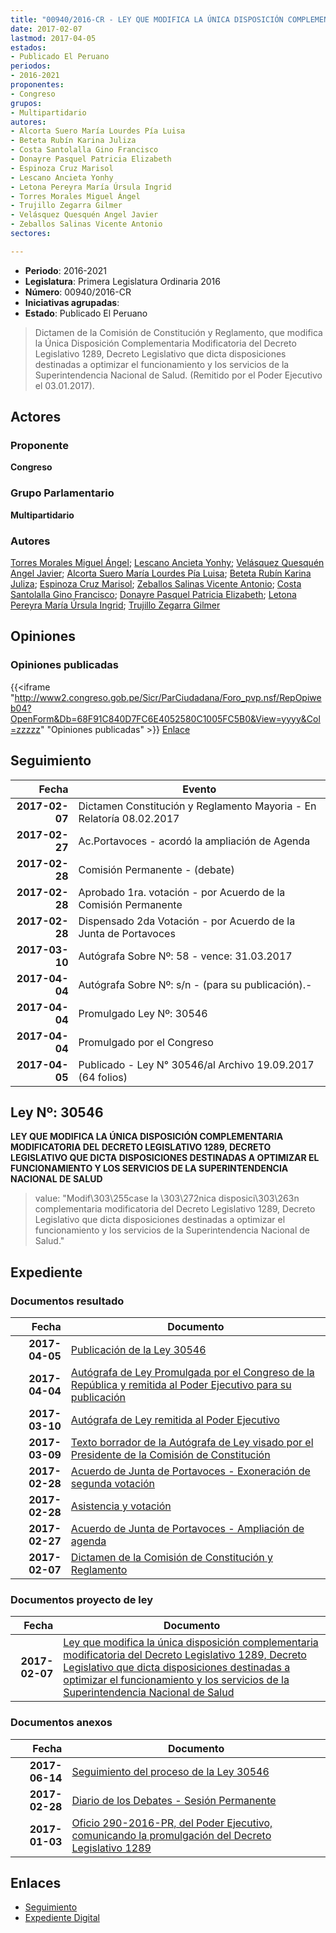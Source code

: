 ```yaml
---
title: "00940/2016-CR - LEY QUE MODIFICA LA ÚNICA DISPOSICIÓN COMPLEMENTARIA MODIFICATORIA DEL DECRETO LEGISLATIVO 1289, DECRETO LEGISLATIVO QUE DICTA DISPOSICIONES DESTINADAS A OPTIMIZAR EL FUNCIONAMIENTO Y LOS SERVICIOS DE LA SUPERINTENDENCIA NACIONAL DE SALUD"
date: 2017-02-07
lastmod: 2017-04-05
estados:
- Publicado El Peruano
periodos:
- 2016-2021
proponentes:
- Congreso
grupos:
- Multipartidario
autores:
- Alcorta Suero María Lourdes Pía Luisa
- Beteta Rubín Karina Juliza
- Costa Santolalla Gino Francisco
- Donayre Pasquel Patricia Elizabeth
- Espinoza Cruz Marisol
- Lescano Ancieta Yonhy
- Letona Pereyra María Úrsula Ingrid
- Torres Morales Miguel Ángel
- Trujillo Zegarra Gilmer
- Velásquez Quesquén Angel Javier
- Zeballos Salinas Vicente Antonio
sectores:

---
```

- **Periodo**: 2016-2021
- **Legislatura**: Primera Legislatura Ordinaria 2016
- **Número**: 00940/2016-CR
- **Iniciativas agrupadas**: 
- **Estado**: Publicado El Peruano

> Dictamen de la Comisión de Constitución y Reglamento, que modifica la Única Disposición Complementaria Modificatoria del Decreto Legislativo 1289, Decreto Legislativo que dicta disposiciones destinadas a optimizar el funcionamiento y los servicios de la Superintendencia Nacional de Salud. (Remitido por el Poder Ejecutivo el 03.01.2017).


## Actores

### Proponente

**Congreso**

### Grupo Parlamentario

**Multipartidario**

### Autores

[Torres Morales Miguel Ángel](mailto:mailto:mtorresm@congreso.gob.pe); [Lescano Ancieta Yonhy](mailto:mailto:ylescano@congreso.gob.pe); [Velásquez Quesquén Angel Javier](mailto:mailto:jvelasquezq@congreso.gob.pe); [Alcorta Suero María Lourdes Pía Luisa](mailto:mailto:lalcorta@congreso.gob.pe); [Beteta Rubín Karina Juliza](mailto:mailto:kbeteta@congreso.gob.pe); [Espinoza Cruz Marisol](mailto:mailto:mespinozac@congreso.gob.pe); [Zeballos Salinas Vicente Antonio](mailto:mailto:vzeballos@congreso.gob.pe); [Costa Santolalla Gino Francisco](mailto:mailto:gcosta@congreso.gob.pe); [Donayre Pasquel Patricia Elizabeth](mailto:mailto:pdonayre@congreso.gob.pe); [Letona Pereyra María Úrsula Ingrid](mailto:mailto:mletona@congreso.gob.pe); [Trujillo Zegarra Gilmer](mailto:mailto:gtrujilloz@congreso.gob.pe)

## Opiniones

### Opiniones publicadas

{{<iframe "http://www2.congreso.gob.pe/Sicr/ParCiudadana/Foro_pvp.nsf/RepOpiweb04?OpenForm&Db=68F91C840D7FC6E4052580C1005FC5B0&View=yyyy&Col=zzzzz" "Opiniones publicadas" >}}
[Enlace](http://www2.congreso.gob.pe/Sicr/ParCiudadana/Foro_pvp.nsf/RepOpiweb04?OpenForm&Db=68F91C840D7FC6E4052580C1005FC5B0&View=yyyy&Col=zzzzz)


## Seguimiento

| Fecha | Evento |
|------:|--------|
| **2017-02-07** | Dictamen Constitución y Reglamento Mayoria - En Relatoría 08.02.2017 |
| **2017-02-27** | Ac.Portavoces - acordó la ampliación de Agenda |
| **2017-02-28** | Comisión Permanente - (debate) |
| **2017-02-28** | Aprobado 1ra. votación - por Acuerdo de la Comisión Permanente |
| **2017-02-28** | Dispensado 2da Votación - por Acuerdo de la Junta de Portavoces |
| **2017-03-10** | Autógrafa Sobre Nº: 58 - vence: 31.03.2017 |
| **2017-04-04** | Autógrafa Sobre Nº: s/n - (para su publicación).- |
| **2017-04-04** | Promulgado Ley Nº: 30546 |
| **2017-04-04** | Promulgado por el Congreso |
| **2017-04-05** | Publicado - Ley N° 30546/al Archivo 19.09.2017 (64 folios) |

## Ley Nº: 30546

**LEY QUE MODIFICA LA ÚNICA DISPOSICIÓN COMPLEMENTARIA MODIFICATORIA DEL DECRETO LEGISLATIVO 1289, DECRETO LEGISLATIVO QUE DICTA DISPOSICIONES DESTINADAS A OPTIMIZAR EL FUNCIONAMIENTO Y LOS SERVICIOS DE LA SUPERINTENDENCIA NACIONAL DE SALUD**

> value: "Modif\303\255case la \303\272nica disposici\303\263n complementaria modificatoria del Decreto Legislativo 1289, Decreto Legislativo que dicta disposiciones destinadas a optimizar el funcionamiento y los servicios de la Superintendencia Nacional de Salud."


## Expediente

### Documentos resultado

| Fecha | Documento |
|------:|-----------|
| **2017-04-05** | [Publicación de la Ley 30546](http://www.leyes.congreso.gob.pe/Documentos/2016_2021/ADLP/Normas_Legales/30546-LEY.pdf) |
| **2017-04-04** | [Autógrafa de Ley Promulgada por el Congreso de la República y remitida al Poder Ejecutivo para su publicación](http://www.leyes.congreso.gob.pe/Documentos/2016_2021/Autografas/Ley_y_de_Resolucion_Legislativa/AU0094020170404.pdf) |
| **2017-03-10** | [Autógrafa de Ley remitida al Poder Ejecutivo](http://www.leyes.congreso.gob.pe/Documentos/2016_2021/Autografas/Ley_y_de_Resolucion_Legislativa/AU0094020170310.pdf) |
| **2017-03-09** | [Texto borrador de la Autógrafa de Ley visado por el Presidente de la Comisión de Constitución](http://www.leyes.congreso.gob.pe/Documentos/2016_2021/Texto_Borrador_de_Autografa/BAU0094020170309.pdf) |
| **2017-02-28** | [Acuerdo de Junta de Portavoces - Exoneración de segunda votación](http://www.leyes.congreso.gob.pe/Documentos/2016_2021/Acuerdos/Junta_Portavoces/AJP0094020170228.pdf) |
| **2017-02-28** | [Asistencia y votación](http://www.leyes.congreso.gob.pe/Documentos/2016_2021/Asistencia_y_Votacion/Proyectos_de_Ley/AV0094020170228.pdf) |
| **2017-02-27** | [Acuerdo de Junta de Portavoces - Ampliación de agenda](http://www.leyes.congreso.gob.pe/Documentos/2016_2021/Acuerdos/Junta_Portavoces/AJP0094020170227.pdf) |
| **2017-02-07** | [Dictamen de la Comisión de Constitución y Reglamento](http://www.leyes.congreso.gob.pe/Documentos/2016_2021/Dictamenes/Proyectos_de_Ley/00940DC04MAY20170207.pdf) |

### Documentos proyecto de ley

| Fecha | Documento |
|------:|-----------|
| **2017-02-07** | [Ley que modifica la única disposición complementaria modificatoria del Decreto Legislativo 1289, Decreto Legislativo que dicta disposiciones destinadas a optimizar el funcionamiento y los servicios de la Superintendencia Nacional de Salud](http://www.leyes.congreso.gob.pe/Documentos/2016_2021/Proyectos_de_Ley_y_de_Resoluciones_Legislativas/PL0094020170207.pdf) |

### Documentos anexos

| Fecha | Documento |
|------:|-----------|
| **2017-06-14** | [Seguimiento del proceso de la Ley 30546](http://www.leyes.congreso.gob.pe/Documentos/2016_2021/Seguimiento_de_Proyectos_de_Ley/00940PL20170614.pdf) |
| **2017-02-28** | [Diario de los Debates - Sesión Permanente](http://www2.congreso.gob.pe/Sicr/DiarioDebates/Publicad.nsf/SesionesPleno/05256D6E0073DFE9052580D600053FAA/$FILE/PER-2016-10.pdf) |
| **2017-01-03** | [Oficio 290-2016-PR, del Poder Ejecutivo, comunicando la promulgación del Decreto Legislativo 1289](http://www.leyes.congreso.gob.pe/Documentos/2016_2021/Decretos/Legislativos/DL0128920170103.pdf) |

## Enlaces

- [Seguimiento](http://www2.congreso.gob.pe/Sicr/TraDocEstProc/CLProLey2016.nsf/f7fff46988ca05b1052578e100829cc7/3f7c95e8672fd5e2052580c0007de3da?OpenDocument)
- [Expediente Digital](http://www2.congreso.gob.pe/Sicr/TraDocEstProc/Expvirt_2011.nsf/visbusqptramdoc1621/00940?opendocument)

